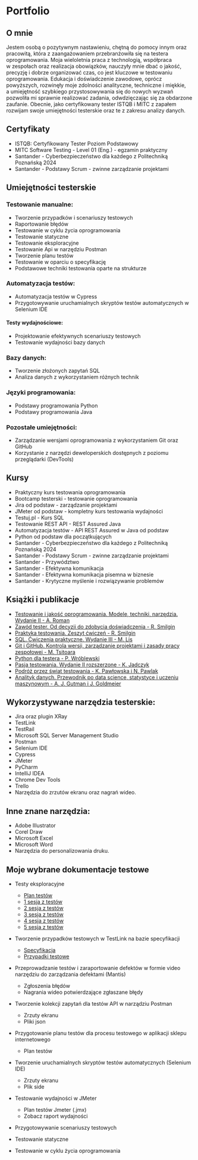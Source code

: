 # Portfolio

## O mnie

Jestem osobą o pozytywnym nastawieniu, chętną do pomocy innym oraz pracowitą, która z zaangażowaniem przebranżowiła się na testera oprogramowania. Moja wieloletnia praca z technologią, współpraca w zespołach oraz realizacja obowiązków, nauczyły mnie dbać o jakość, precyzję i dobrze organizować czas, co jest kluczowe w testowaniu oprogramowania. Edukacja i doświadczenie zawodowe, oprócz powyższych, rozwinęły moje zdolności analityczne, techniczne i miękkie, a umiejętność szybkiego przystosowywania się do nowych wyzwań pozwoliła mi sprawnie realizować zadania, odwdzięczając się za obdarzone zaufanie. Obecnie, jako certyfikowany tester ISTQB i MITC z zapałem rozwijam swoje umiejętności testerskie oraz te z zakresu analizy danych.

## Certyfikaty

* ISTQB: Certyfikowany Tester Poziom Podstawowy
* MITC Software Testing - Level 01 (Eng.) - egzamin praktyczny
* Santander - Cyberbezpieczeństwo dla każdego z Politechniką Poznańską 2024
* Santander - Podstawy Scrum - zwinne zarządzanie projektami

## Umiejętności testerskie

### Testowanie manualne:
* Tworzenie przypadków i scenariuszy testowych 
* Raportowanie błędów
* Testowanie w cyklu życia oprogramowania
* Testowanie statyczne
* Testowanie eksploracyjne
* Testowanie Api w narzędziu Postman
* Tworzenie planu testów
* Testowanie w oparciu o specyfikację
* Podstawowe techniki testowania oparte na strukturze

### Automatyzacja testów:
* Automatyzacja testów w Cypress
* Przygotowywanie uruchamialnych skryptów testów automatycznych w Selenium IDE

#### Testy wydajnościowe:
* Projektowanie efektywnych scenariuszy testowych
* Testowanie wydajności bazy danych

### Bazy danych:
* Tworzenie złożonych zapytań SQL
* Analiza danych z wykorzystaniem różnych technik

### Języki programowania:
* Podstawy programowania Python
* Podstawy programowania Java

### Pozostałe umiejętności:
* Zarządzanie wersjami oprogramowania z wykorzystaniem Git oraz GitHub
* Korzystanie z narzędzi deweloperskich dostępnych z poziomu przeglądarki (DevTools)

## Kursy 

* Praktyczny kurs testowania oprogramowania
* Bootcamp testerski - testowanie oprogramowania
* Jira od podstaw - zarządzanie projektami
* JMeter od podstaw - kompletny kurs testowania wydajności
* Testuj.pl - Kurs SQL
* Testowanie REST API - REST Assured Java
* Automatyzacja testów - API REST Assured w Java od podstaw
* Python od podstaw dla początkujących
* Santander - Cyberbezpieczeństwo dla każdego z Politechniką Poznańską 2024
* Santander - Podstawy Scrum - zwinne zarządzanie projektami
* Santander - Przywództwo
* Santander - Efektywna komunikacja
* Santander - Efektywna komunikacja pisemna w biznesie
* Santander - Krytyczne myślenie i rozwiązywanie problemów

## Książki i publikacje

* [Testowanie i jakość oprogramowania. Modele, techniki, narzędzia. Wydanie II - A. Roman](https://ksiegarnia.pwn.pl/Testowanie-i-jakosc-oprogramowania.,958393708,p.html?srsltid=AfmBOor6BAL774TWFhI_pzoe-W-Pyv8elv40Kbaaymn5nNJ9KdrZi2gt)
* [Zawód tester. Od decyzji do zdobycia doświadczenia - R. Smilgin](https://ksiegarnia.pwn.pl/Zawod-tester,750906499,p.html)
* [Praktyka testowania. Zeszyt ćwiczeń - R. Smilgin](https://ksiegarnia.pwn.pl/Praktyka-testowania,847295499,p.html?srsltid=AfmBOorbKDLaF0fb9P30pLSziSvsTkyx3-hoPVrmkpzkpeebghQrg6WC)
* [SQL. Ćwiczenia praktyczne. Wydanie III - M. Lis](https://helion.pl/ksiazki/sql-cwiczenia-praktyczne-wydanie-iii-marcin-lis,cwsql3.htm#format/e)
* [Git i GitHub. Kontrola wersji, zarządzanie projektami i zasady pracy zespołowej - M. Tsitoara](https://helion.pl/ksiazki/git-i-github-kontrola-wersji-zarzadzanie-projektami-i-zasady-pracy-zespolowej-mariot-tsitoara,wprgit.htm#format/d)
* [Python dla testera - P. Wróblewski](https://helion.pl/ksiazki/python-dla-testera-piotr-wroblewski,pyttes.htm#format/d)
* [Pasja testowania. Wydanie II rozszerzone - K. Jadczyk](https://helion.pl/ksiazki/pasja-testowania-wydanie-ii-rozszerzone-krzysztof-jadczyk,paste2.htm#format/d)
* [Podróż przez świat testowania - K. Pawłowska i N. Pawlak](https://www.empik.com/podroz-przez-swiat-testowania-natalia-pawlak-karolina-pawlowska,p1458880130,ebooki-i-mp3-p)
* [Analityk danych. Przewodnik po data science, statystyce i uczeniu maszynowym - A. J. Gutman i J. Goldmeier](https://helion.pl/ksiazki/analityk-danych-przewodnik-po-data-science-statystyce-i-uczeniu-maszynowym-alex-j-gutman-jordan-goldmeier,dascbi.htm#format/d)

## Wykorzystywane narzędzia testerskie:

* Jira oraz plugin XRay
* TestLink
* TestRail
* Microsoft SQL Server Management Studio
* Postman
* Selenium IDE
* Cypress
* JMeter
* PyCharm
* IntelliJ IDEA
* Chrome Dev Tools
* Trello
* Narzędzia do zrzutów ekranu oraz nagrań wideo.

## Inne znane narzędzia:

* Adobe Illustrator
* Corel Draw
* Microsoft Excel
* Microsoft Word
* Narzędzia do personalizowania druku.

## Moje wybrane dokumentacje testowe

* Testy eksploracyjne
  * [Plan testów](https://github.com/MaciejR-QA/portfolio/tree/master/pliki/testy_eksploracyjne/plan_testów/) 
  * [1 sesja z testów](https://github.com/MaciejR-QA/portfolio/tree/master/pliki/testy_eksploracyjne/1_sesja/)
  * [2 sesja z testów](https://github.com/MaciejR-QA/portfolio/tree/master/pliki/testy_eksploracyjne/2_sesja/)
  * [3 sesja z testów](https://github.com/MaciejR-QA/portfolio/tree/master/pliki/testy_eksploracyjne/3_sesja/)
  * [4 sesja z testów](https://github.com/MaciejR-QA/portfolio/tree/master/pliki/testy_eksploracyjne/4_sesja/)
  * [5 sesja z testów](https://github.com/MaciejR-QA/portfolio/tree/master/pliki/testy_eksploracyjne/5_sesja/)

* Tworzenie przypadków testowych w TestLink na bazie specyfikacji
  * [Specyfikacja](https://github.com/MaciejR-QA/portfolio/pliki/przypadki_testowe_TestLink/specyfikacja/)
  * [Przypadki testowe](https://github.com/MaciejR-QA/portfolio/pliki/przypadki_testowe_TestLink/)
  
* Przeprowadzanie testów i zaraportowanie defektów w formie video narzędziu do zarządzania defektami (Mantis)
  * Zgłoszenia błędów
  * Nagrania wideo potwierdzające zgłaszane błędy

* Tworzenie kolekcji zapytań dla testów API w narządziu Postman
  * Zrzuty ekranu
  * Pliki json

* Przygotowanie planu testów dla procesu testowego w aplikacji sklepu internetowego
  * Plan testów

* Tworzenie uruchamialnych skryptów testów automatycznych (Selenium IDE)
  * Zrzuty ekranu
  * Plik side

* Testowanie wydajności w JMeter
  * Plan testów Jmeter (.jmx)
  * Zobacz raport wydajności


* Przygotowywanie scenariuszy testowych

* Testowanie statyczne

* Testowanie w cyklu życia oprogramowania